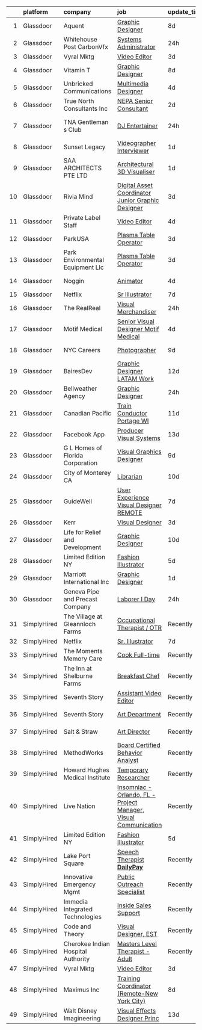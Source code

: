 

|    | platform    | company                            | job                                                                                                                                                                                                                                                                                                                                                                                                                                                                                                                                                                                                                                                                                                                                                                                                                                                                                                                               | update_time   | location             |
|---:|:------------|:-----------------------------------|:----------------------------------------------------------------------------------------------------------------------------------------------------------------------------------------------------------------------------------------------------------------------------------------------------------------------------------------------------------------------------------------------------------------------------------------------------------------------------------------------------------------------------------------------------------------------------------------------------------------------------------------------------------------------------------------------------------------------------------------------------------------------------------------------------------------------------------------------------------------------------------------------------------------------------------|:--------------|:---------------------|
|  1 | Glassdoor   | Aquent                             | [Graphic Designer](https://www.glassdoor.com/partner/jobListing.htm?pos=107&ao=1110586&s=58&guid=000001810973e3b892818b1863b88d0a&src=GD_JOB_AD&t=SR&vt=w&cs=1_d04ba820&cb=1653720999572&jobListingId=1007877306846&cpc=AC285F3A3ECA6BB0&jrtk=3-0-1g44n7outjm4t801-1g44n7ovbq0ta800-6481c9cdaf4baded--6NYlbfkN0DMrcEu7yrtATojKJA7cEzGQ3FdRGWLh0CZQInL4ECGI9gD0Wolx9R2EDT7B77c2cTyQDkqyA_RLZ2dQJPcGTFe5uBIYcfU2tr4e68Tm3MpsOkProIf1YDLd3CCJc0_dd97A9BMhT6qrNPagmMo6aJfw-XVQ8yC-bFCjPxmQEvppDWHbmZzVl4Hw5kkSNQjUrq8rrWsRY9lg0jTwncKqvBQjwt8sCy49caJ2OelTQxr9HE_I5ztI5ABhLPWySCFd6cEof7rE3lhi73e7goOUtiNWAZcLIVoa2lWyB7tXRALb5qEBv-0vt2cSLofr1OkMkoFGaMhAStfsxVjO30-HFlb1Plabqe-fdbPwxMEy0HOPQ043tmtu1SS9IOyxsYanIOJjAsT72duS3fcxQsIsyr5FfD59JECIJOvPRuM9-3f8YrdYqBhXgIbTZs03gNsB8uPkNFjn1ZdlA%3D%3D)                                                                                                                                | 8d            | Remote               |
|  2 | Glassdoor   | Whitehouse Post   CarbonVfx        | [Systems Administrator](https://www.glassdoor.com/partner/jobListing.htm?pos=103&ao=1110586&s=58&guid=000001810973e3b892818b1863b88d0a&src=GD_JOB_AD&t=SR&vt=w&ea=1&cs=1_1270241a&cb=1653720999571&jobListingId=1007898674568&cpc=BBD63848FB84346C&jrtk=3-0-1g44n7outjm4t801-1g44n7ovbq0ta800-bc8aa8a7b4b16829--6NYlbfkN0DJ9Yl_ycJQ4E3DfPxLX-qRH4ZtXmUQDeZJJEArTLTcZOiPjrgWaPmoFwEJ1fjKgSdeYe45Vhgp4wYwzfcXQtwhHFtg4oO8tuboXhAoPF46l0B3TnDH3Ns-lWx3PwN-tqgCQrYw7Rl_U6nMTtBBGORr8jljPiytuUZSJkBE52WVpihAwW9gPb15auIIwWtDQ7mJLuO3hYKMMuK86-RSuk1H58o5IiMFqUrkgl2eD5uPaXYRf4Bv0TYo5-8eTNYfP6ZJZ1vBcBbg2vPI6OM5FKi-mviRaIhlGDaf60vGv3igVvgZu0NaAlBjecuPa2cOHPTRZ_i8rhiQ6AX4tp5sTEVSJT9yn18_WZqcD4mV25_MXOS79KIkj7n6WzKckvAgDKnO9EnkMRCtLDyE2BiMeJaSyLbzGN7jUc2TUpMjQJPaW1tmJrsYRNJydJY50aFhneHHE0DL7Udq7RzOAZPdsYWFWaqtVEh9gVOZLc3poajnrmSs2nCO2hzjQ1NCqO2XW4M%3D)                                                                    | 24h           | New York, NY         |
|  3 | Glassdoor   | Vyral Mktg                         | [Video Editor](https://www.glassdoor.com/partner/jobListing.htm?pos=124&ao=1136043&s=58&guid=000001810973e3b892818b1863b88d0a&src=GD_JOB_AD&t=SR&vt=w&ea=1&cs=1_b448d79c&cb=1653720999577&jobListingId=1007889695459&jrtk=3-0-1g44n7outjm4t801-1g44n7ovbq0ta800-2de894077b9d2457-)                                                                                                                                                                                                                                                                                                                                                                                                                                                                                                                                                                                                                                                | 3d            | Omaha, NE            |
|  4 | Glassdoor   | Vitamin T                          | [Graphic Designer](https://www.glassdoor.com/partner/jobListing.htm?pos=106&ao=1110586&s=58&guid=000001810973e3b892818b1863b88d0a&src=GD_JOB_AD&t=SR&vt=w&cs=1_e82e62ea&cb=1653720999572&jobListingId=1007877187329&cpc=9908D8D4413DBB8A&jrtk=3-0-1g44n7outjm4t801-1g44n7ovbq0ta800-a904d3ba8a45659f--6NYlbfkN0DMrcEu7yrtATojKJA7cEzGQ3FdRGWLh0CZQInL4ECGI6k5tN82kdM0OKoro5eXmjrufZqZtXfByh95POie7Dk4LU8AtDKfROUtvhwyHSRX0BPiC4O9LsMimw_JRRO4mI7EgKB9dPnx7FcR5W7gjg1_OSVrvxRwmVUfNlu4UljO7vguHK9cd0aL5NGGJHWKvmd5w95hkaQw8Su8QdVTNHv_U1ypOxla6W4DDSajEyjKUa-C3NN-nUqtT3RMn1uwDoVIEV-dHEbp1lMqXkwZcCjyhUiqrbn1ZdpkyNpN2L2wN6kiGsuwmriu5JPwoSwN9pXrYHe06GvNhSHPD_YgYK6Vjqbe9YNUkn24KgRPHEObZc41tzDN6kFsF7aRaYEM3POKelTS98Vuud0aNCDAtzcVlHM_6FJXLt0astoxtqCFpwXkFQ8q4uBWTyYN-_rxwjxbBmr3fhmUETgUa7ceqDtD)                                                                                                                            | 8d            | Remote               |
|  5 | Glassdoor   | Unbricked Communications           | [Multimedia Designer](https://www.glassdoor.com/partner/jobListing.htm?pos=126&ao=1136043&s=58&guid=000001810973e3b892818b1863b88d0a&src=GD_JOB_AD&t=SR&vt=w&ea=1&cs=1_5bba6d43&cb=1653720999578&jobListingId=1007885852266&jrtk=3-0-1g44n7outjm4t801-1g44n7ovbq0ta800-f8185d7ff9ee31fa-)                                                                                                                                                                                                                                                                                                                                                                                                                                                                                                                                                                                                                                         | 4d            | Remote               |
|  6 | Glassdoor   | True North Consultants  Inc        | [NEPA Senior Consultant](https://www.glassdoor.com/partner/jobListing.htm?pos=101&ao=1110586&s=58&guid=000001810973e3b892818b1863b88d0a&src=GD_JOB_AD&t=SR&vt=w&ea=1&cs=1_05aaf787&cb=1653720999571&jobListingId=1007892661438&cpc=2F2C49D632A77FE0&jrtk=3-0-1g44n7outjm4t801-1g44n7ovbq0ta800-eba3aafd982214ae--6NYlbfkN0AuAjYKnBHsdkcMxrD7ZJITXxV72vImVt5xOyKRJQecNAe9lQrsZPpl1Bk_rtSa2KXt5Hn1zDeoPSH2O3liHyKlR7mnee71QGP0JjXXYhq6JMGKI43ejkdHcPyfGETo3uprZOlatwZLsLDT_hrtfJ1NvlEkH7Q8VAz1DUEYXr5svA36KR7ynIDe3tYxvz8BlPOpO43dxPUlNFrbb9WBM9q4TU27Um_oMRHLmD7AHRpmr9GAJPdTAEvp2yYGE0ROQBJJsmEvSDGNRhPds5Dil9Kq2JXEhcS8_A1PgviAzT7my9hPJ1Nod-x79-CteH-2hNoYuorW5LQpcm0UZOhfAwpvMzx-Jztj9NBY6V4zWWkMPfsiSl4yy_wgR1QO-np9ZxTI0iFHgyhq7SEG87ElP7VXPhWHYsUNluCT1zK7mxgaUbnoHMzvdrHJGKoYlsKj02rkECMHBolmPTTQ6DZMCVqlREHwEz6GG580D0mnfopkDka-cdxDfAeKfzhWTZtWoUk%3D)                                                                   | 2d            | Remote               |
|  7 | Glassdoor   | TNA Gentleman s Club               | [DJ Entertainer](https://www.glassdoor.com/partner/jobListing.htm?pos=130&ao=1136043&s=58&guid=000001810973e3b892818b1863b88d0a&src=GD_JOB_AD&t=SR&vt=w&ea=1&cs=1_6579b1c2&cb=1653720999579&jobListingId=1007898412373&jrtk=3-0-1g44n7outjm4t801-1g44n7ovbq0ta800-5f94dfbdb2f06ce5-)                                                                                                                                                                                                                                                                                                                                                                                                                                                                                                                                                                                                                                              | 24h           | Saint Petersburg, FL |
|  8 | Glassdoor   | Sunset Legacy                      | [Videographer   Interviewer](https://www.glassdoor.com/partner/jobListing.htm?pos=102&ao=1110586&s=58&guid=000001810973e3b892818b1863b88d0a&src=GD_JOB_AD&t=SR&vt=w&ea=1&cs=1_62796a4d&cb=1653720999571&jobListingId=1007895855698&cpc=608BEFD8E68346F1&jrtk=3-0-1g44n7outjm4t801-1g44n7ovbq0ta800-4e544c65a59216f9--6NYlbfkN0BxkLIcfe0oqaYINownie861a0BJtkzmJW-WyGv8J0JYFjr6yUSKZBQ6t5cROQLYkghDOnz8fGQuHptOodvQtmHUM_7GRQDj-zMgsVA7TnZyfsAyXAzOIMW6N7UrSPmNRGjFjiXPq5chOHzTy2k5yalvqv_8GDhVOExQXZut2Ku6cIns0G4fwzz1nhJzdx5DygpU0_U_Ra9XVamxhk9nr59YkQys93Kkx9USgpWeCzknnT83XEyvlnR6P_ulT3VOQT6IgN94d-gXGtatlGupFk-cp6gie3JP3lfhmEuA9zfSt4rjXrSWCaq6SFs4yrsLtmMEaBLm-WiavWjLoWNZF4sPRW7Lg7eaFYBuwU6kcGPO-sflTsBifOj_GHOVNqc5Exiy4NtXIqC4Qwh9bo6V9zdDqi_v5VZ4VngrSADfIpUcw0vJoKl4_UQfLP_Y4UmGSwzNAy3HRawIVxvACmWVGpVkFFsq3pPmwPO7TaTCMwP73KDglQOGDWoPGsLrKlYYbs2Ig8GjYL3Ig%3D%3D)                                                 | 1d            | Orlando, FL          |
|  9 | Glassdoor   | SAA ARCHITECTS PTE LTD             | [Architectural 3D Visualiser](https://www.glassdoor.com/partner/jobListing.htm?pos=114&ao=1136043&s=58&guid=000001810973e3b892818b1863b88d0a&src=GD_JOB_AD&t=SR&vt=w&cs=1_d5f2ce0f&cb=1653720999574&jobListingId=1007895936528&jrtk=3-0-1g44n7outjm4t801-1g44n7ovbq0ta800-0724c0879e11fd8e-)                                                                                                                                                                                                                                                                                                                                                                                                                                                                                                                                                                                                                                      | 1d            | Marina, CA           |
| 10 | Glassdoor   | Rivia Mind                         | [Digital Asset Coordinator   Junior Graphic Designer](https://www.glassdoor.com/partner/jobListing.htm?pos=105&ao=1110586&s=58&guid=000001810973e3b892818b1863b88d0a&src=GD_JOB_AD&t=SR&vt=w&ea=1&cs=1_ab3c6c38&cb=1653720999573&jobListingId=1007890102769&cpc=2CAED5C921A5F994&jrtk=3-0-1g44n7outjm4t801-1g44n7ovbq0ta800-5a18e3f000fb5be6--6NYlbfkN0DBHElbVzrerPYjGQLoFxzI3mE6t27TSbnoU03QMlrpXYSCuylsV1G3U28nWRWRtW9Ovagy9nFMYkH5D5wK5AB-IA8UapfQr8f-fjXa0PlR0Bjm72fpGLBfb6wur8Ja0KSQa0iZx9k9qCqUFg8k_8CQ2KfZHqbAE9SRRWMFOgniHbT_BzwwuTQ4EkHMT_kxe4Hlj2JY5zDHQFYzgeHTeDrRtseS6VBBkMprElt-7UWJt3c-uRenADYLqmhv4Rw5TEV4eY-16Bc4Hd-IMXQKjRm3TIHS5UbhJ4N-iOjKXMaxtF1QAIVwR2YZsxtdoZiFaBNbDb9-gTLtprpZtsFQmlT27WyIYnSsnou6AkMBokvIceZxCAJRbIw3ERdtfrJPTRhYUNpVHtUWOWHkZ42L_txh4bG3oi6N8XymKZvi9sZYvcAVYb3JK6cmP6ZJWLdqt9I5mNseD1QKDkJKbdPf_v6OH7ORi-O5NbmAT-0NQyHAgSPot9ALh1lC2Tff7CuuV7w%3D)                                      | 3d            | Remote               |
| 11 | Glassdoor   | Private Label Staff                | [Video Editor](https://www.glassdoor.com/partner/jobListing.htm?pos=113&ao=1136043&s=58&guid=000001810973e3b892818b1863b88d0a&src=GD_JOB_AD&t=SR&vt=w&ea=1&cs=1_34e863b4&cb=1653720999574&jobListingId=1007887136105&jrtk=3-0-1g44n7outjm4t801-1g44n7ovbq0ta800-ec9544328fed835d-)                                                                                                                                                                                                                                                                                                                                                                                                                                                                                                                                                                                                                                                | 4d            | Baltimore, MD        |
| 12 | Glassdoor   | ParkUSA                            | [Plasma Table Operator](https://www.glassdoor.com/partner/jobListing.htm?pos=110&ao=1136043&s=58&guid=000001810973e3b892818b1863b88d0a&src=GD_JOB_AD&t=SR&vt=w&cs=1_e385c9e7&cb=1653720999573&jobListingId=1007889867986&jrtk=3-0-1g44n7outjm4t801-1g44n7ovbq0ta800-b03be94b91ebca61-)                                                                                                                                                                                                                                                                                                                                                                                                                                                                                                                                                                                                                                            | 3d            | Houston, TX          |
| 13 | Glassdoor   | Park Environmental Equipment Llc   | [Plasma Table Operator](https://www.glassdoor.com/partner/jobListing.htm?pos=128&ao=1136043&s=58&guid=000001810973e3b892818b1863b88d0a&src=GD_JOB_AD&t=SR&vt=w&ea=1&cs=1_debcfc50&cb=1653720999579&jobListingId=1007889911075&jrtk=3-0-1g44n7outjm4t801-1g44n7ovbq0ta800-6ceb3d08406f763f-)                                                                                                                                                                                                                                                                                                                                                                                                                                                                                                                                                                                                                                       | 3d            | Houston, TX          |
| 14 | Glassdoor   | Noggin                             | [Animator](https://www.glassdoor.com/partner/jobListing.htm?pos=122&ao=1136043&s=58&guid=000001810973e3b892818b1863b88d0a&src=GD_JOB_AD&t=SR&vt=w&cs=1_bd5a5a46&cb=1653720999576&jobListingId=1007886627849&jrtk=3-0-1g44n7outjm4t801-1g44n7ovbq0ta800-2723e75647fd01ba-)                                                                                                                                                                                                                                                                                                                                                                                                                                                                                                                                                                                                                                                         | 4d            | New York, NY         |
| 15 | Glassdoor   | Netflix                            | [Sr  Illustrator](https://www.glassdoor.com/partner/jobListing.htm?pos=109&ao=1136043&s=58&guid=000001810973e3b892818b1863b88d0a&src=GD_JOB_AD&t=SR&vt=w&cs=1_9daf5dae&cb=1653720999573&jobListingId=1007880312763&jrtk=3-0-1g44n7outjm4t801-1g44n7ovbq0ta800-aba62c5e690865f5-)                                                                                                                                                                                                                                                                                                                                                                                                                                                                                                                                                                                                                                                  | 7d            | Remote               |
| 16 | Glassdoor   | The RealReal                       | [Visual Merchandiser](https://www.glassdoor.com/partner/jobListing.htm?pos=111&ao=1136043&s=58&guid=000001810973e3b892818b1863b88d0a&src=GD_JOB_AD&t=SR&vt=w&ea=1&cs=1_0b3b082c&cb=1653720999573&jobListingId=1007899176325&jrtk=3-0-1g44n7outjm4t801-1g44n7ovbq0ta800-00c0e0abecca2446-)                                                                                                                                                                                                                                                                                                                                                                                                                                                                                                                                                                                                                                         | 24h           | New York, NY         |
| 17 | Glassdoor   | Motif Medical                      | [Senior Visual Designer   Motif Medical](https://www.glassdoor.com/partner/jobListing.htm?pos=115&ao=1136043&s=58&guid=000001810973e3b892818b1863b88d0a&src=GD_JOB_AD&t=SR&vt=w&cs=1_77eddc38&cb=1653720999574&jobListingId=1007886803509&jrtk=3-0-1g44n7outjm4t801-1g44n7ovbq0ta800-5097aa4e3d953b05-)                                                                                                                                                                                                                                                                                                                                                                                                                                                                                                                                                                                                                           | 4d            | Asheville, NC        |
| 18 | Glassdoor   | NYC Careers                        | [Photographer](https://www.glassdoor.com/partner/jobListing.htm?pos=121&ao=1136043&s=58&guid=000001810973e3b892818b1863b88d0a&src=GD_JOB_AD&t=SR&vt=w&cs=1_c531af28&cb=1653720999576&jobListingId=1007873133841&jrtk=3-0-1g44n7outjm4t801-1g44n7ovbq0ta800-4e7b1ebae02a3519-)                                                                                                                                                                                                                                                                                                                                                                                                                                                                                                                                                                                                                                                     | 9d            | Brooklyn, NY         |
| 19 | Glassdoor   | BairesDev                          | [Graphic Designer  LATAM  Work](https://www.glassdoor.com/partner/jobListing.htm?pos=112&ao=1136043&s=58&guid=000001810973e3b892818b1863b88d0a&src=GD_JOB_AD&t=SR&vt=w&cs=1_96c02d76&cb=1653720999573&jobListingId=1007863637087&jrtk=3-0-1g44n7outjm4t801-1g44n7ovbq0ta800-f6a535c7e9c4048f-)                                                                                                                                                                                                                                                                                                                                                                                                                                                                                                                                                                                                                                    | 12d           | Colon, PA            |
| 20 | Glassdoor   | Bellweather Agency                 | [Graphic Designer](https://www.glassdoor.com/partner/jobListing.htm?pos=125&ao=1136043&s=58&guid=000001810973e3b892818b1863b88d0a&src=GD_JOB_AD&t=SR&vt=w&ea=1&cs=1_018fc037&cb=1653720999578&jobListingId=1007899003443&jrtk=3-0-1g44n7outjm4t801-1g44n7ovbq0ta800-ce452a35a6a6d384-)                                                                                                                                                                                                                                                                                                                                                                                                                                                                                                                                                                                                                                            | 24h           | Remote               |
| 21 | Glassdoor   | Canadian Pacific                   | [Train Conductor   Portage  WI](https://www.glassdoor.com/partner/jobListing.htm?pos=119&ao=1136043&s=58&guid=000001810973e3b892818b1863b88d0a&src=GD_JOB_AD&t=SR&vt=w&cs=1_d5dd05e5&cb=1653720999575&jobListingId=1007867401406&jrtk=3-0-1g44n7outjm4t801-1g44n7ovbq0ta800-f8356221b14a9365-)                                                                                                                                                                                                                                                                                                                                                                                                                                                                                                                                                                                                                                    | 11d           | Portage, WI          |
| 22 | Glassdoor   | Facebook App                       | [Producer  Visual Systems](https://www.glassdoor.com/partner/jobListing.htm?pos=116&ao=1136043&s=58&guid=000001810973e3b892818b1863b88d0a&src=GD_JOB_AD&t=SR&vt=w&cs=1_b6c53a28&cb=1653720999574&jobListingId=1007862945705&jrtk=3-0-1g44n7outjm4t801-1g44n7ovbq0ta800-1d21de8145ea12bf-)                                                                                                                                                                                                                                                                                                                                                                                                                                                                                                                                                                                                                                         | 13d           | Remote               |
| 23 | Glassdoor   | G L Homes of Florida Corporation   | [Visual Graphics Designer](https://www.glassdoor.com/partner/jobListing.htm?pos=127&ao=1136043&s=58&guid=000001810973e3b892818b1863b88d0a&src=GD_JOB_AD&t=SR&vt=w&cs=1_53bf6805&cb=1653720999578&jobListingId=1007875149918&jrtk=3-0-1g44n7outjm4t801-1g44n7ovbq0ta800-0e18f59acc450623-)                                                                                                                                                                                                                                                                                                                                                                                                                                                                                                                                                                                                                                         | 9d            | Sunrise, FL          |
| 24 | Glassdoor   | City of Monterey  CA               | [Librarian](https://www.glassdoor.com/partner/jobListing.htm?pos=129&ao=1136043&s=58&guid=000001810973e3b892818b1863b88d0a&src=GD_JOB_AD&t=SR&vt=w&cs=1_f875a4a4&cb=1653720999579&jobListingId=1007869662401&jrtk=3-0-1g44n7outjm4t801-1g44n7ovbq0ta800-24a27717bff5c0ef-)                                                                                                                                                                                                                                                                                                                                                                                                                                                                                                                                                                                                                                                        | 10d           | Monterey, CA         |
| 25 | Glassdoor   | GuideWell                          | [User Experience Visual Designer  REMOTE ](https://www.glassdoor.com/partner/jobListing.htm?pos=118&ao=1136043&s=58&guid=000001810973e3b892818b1863b88d0a&src=GD_JOB_AD&t=SR&vt=w&cs=1_d90effa6&cb=1653720999574&jobListingId=1007880495130&jrtk=3-0-1g44n7outjm4t801-1g44n7ovbq0ta800-724e2b5a768c864e-)                                                                                                                                                                                                                                                                                                                                                                                                                                                                                                                                                                                                                         | 7d            | Remote               |
| 26 | Glassdoor   | Kerr                               | [Visual Designer](https://www.glassdoor.com/partner/jobListing.htm?pos=104&ao=1110586&s=58&guid=000001810973e3b892818b1863b88d0a&src=GD_JOB_AD&t=SR&vt=w&cs=1_d4489ea5&cb=1653720999572&jobListingId=1007891089235&cpc=155EB9D5185558AF&jrtk=3-0-1g44n7outjm4t801-1g44n7ovbq0ta800-b6f85b23a7063880--6NYlbfkN0AOHwrLlyTXiG3HfdcLhaCVf3-H-RbPAVLFEo3oL0rfm3fE8m1zPVraZSUGq2CqPCkcwpUJo9YmwYnApl_Gfriz_gWYzBZTi0009kxhjHqdSMvCV0MZm7JjQvCKGQC3Uf6e7ABi6oauSd0Qo-8tijbNiFxueDy_e_110dtdhN09dtsXroUeFwK4Bcgj9itZjI4v-O2ktZOeL21PBGtuftuJ5E7xTw-ApuZgp0jU3lJ-tBnwoLjHbNM-lsq2565o1uj1KQ82a0nEe2BUXuw4CKsQSI8-ZT6kO9joz8_rC8ISRQ3OT-8YUbp5UoFdZAZ5JDmjnF0sG1KUe4G1o2RRJXAiaAkAksIbkHbjMih66U6I2X7N1uJwLQ7vrKP-nD70v3HYx8gr3cDQBOWEV6xrv4-9Ptwrxvd7YKxMTdX_RKMc3BKO9CdqX7UiWoYWLAVGBNStdJkCUDqS-9upnm54xKduADP_feFkiduax32_p4rXyCh5kXg5n-JKXgogbPC3uFyVBt6rJDQ5boeCzXdq9YNqjzPlh62wVmNe7qI9Jv4rmP8ohAzvJzFY4NNSvwjbLFhGpmKHlWj0sw%3D%3D) | 3d            | Brea, CA             |
| 27 | Glassdoor   | Life for Relief and Development    | [Graphic Designer](https://www.glassdoor.com/partner/jobListing.htm?pos=108&ao=1110586&s=58&guid=000001810973e3b892818b1863b88d0a&src=GD_JOB_AD&t=SR&vt=w&ea=1&cs=1_c90d307c&cb=1653720999573&jobListingId=1007869682280&cpc=3BA4CE39D5B5DEF5&jrtk=3-0-1g44n7outjm4t801-1g44n7ovbq0ta800-71dc6a145e31e455--6NYlbfkN0De79EudH-ELfKev3hkocuRAqbhkRWEayWM_E9jlXXKsukUXvrk2bQCvlGmz3nH48nlwaf2q4J2iCPlBI6nn777UKQngM9wJ4anf6MVQ5dDDIVSdZ7fo8Mr8rPznlClCRc-k_SadEE3CSilonyliipVIpY2qbtVEupD9WTcl4xxFVa3gr73OtCsRA2U3c6lNCz23THpdNWWilYGwRZt_1bhzfJprJoW3GW-lPQ4muGiNx4JfYtdUAsm7Tn-Z3doJIPmQIrGMyy_DXwD23rQ95ytVdmbNRWOoAMsZIBI3VrpfShlS-mJht1vWpIdf_soCg0EfB8hpAHkr6eZcRTcLVj0PovRCbzP6ZdXDVJevpJYmk0TpJXHNI3WV0m_6ubl2zWnU9NJuaOYs4hKKh34kcFpkW6g6VEAAYdiJZe27BjPRZYGglZB32HaAqus1x_Dmfa3xPGuDL8M307Id6gMbtuyV9FW-ZuMxK66jDcyt1JKdulHeqh80oI2vw4slDLoLTw%3D)                                                                         | 10d           | Remote               |
| 28 | Glassdoor   | Limited Edition NY                 | [Fashion Illustrator](https://www.glassdoor.com/partner/jobListing.htm?pos=117&ao=1136043&s=58&guid=000001810973e3b892818b1863b88d0a&src=GD_JOB_AD&t=SR&vt=w&ea=1&cs=1_50002875&cb=1653720999574&jobListingId=1007882435011&jrtk=3-0-1g44n7outjm4t801-1g44n7ovbq0ta800-7d49bf2b1f033683-)                                                                                                                                                                                                                                                                                                                                                                                                                                                                                                                                                                                                                                         | 5d            | Monroe, NY           |
| 29 | Glassdoor   | Marriott International  Inc        | [Graphic Designer](https://www.glassdoor.com/partner/jobListing.htm?pos=120&ao=1136043&s=58&guid=000001810973e3b892818b1863b88d0a&src=GD_JOB_AD&t=SR&vt=w&cs=1_a7f44e6d&cb=1653720999575&jobListingId=1007895156802&jrtk=3-0-1g44n7outjm4t801-1g44n7ovbq0ta800-223a0293a129c4ff-)                                                                                                                                                                                                                                                                                                                                                                                                                                                                                                                                                                                                                                                 | 1d            | Aurora, CO           |
| 30 | Glassdoor   | Geneva Pipe and Precast Company    | [Laborer I  Day](https://www.glassdoor.com/partner/jobListing.htm?pos=123&ao=1136043&s=58&guid=000001810973e3b892818b1863b88d0a&src=GD_JOB_AD&t=SR&vt=w&ea=1&cs=1_cbe8a75b&cb=1653720999577&jobListingId=1007897435978&jrtk=3-0-1g44n7outjm4t801-1g44n7ovbq0ta800-53828bdd623ee7e3-)                                                                                                                                                                                                                                                                                                                                                                                                                                                                                                                                                                                                                                              | 24h           | Orem, UT             |
| 31 | SimplyHired | The Village at Gleannloch Farms    | [Occupational Therapist / OTR](https://www.simplyhired.com/job/lyLad4AQlplJe0KSFyzRPqe0jUVF6P2b4FhFn-ZEeLrOOXe6aPLxPg?q=visual+effects)                                                                                                                                                                                                                                                                                                                                                                                                                                                                                                                                                                                                                                                                                                                                                                                           | Recently      | Spring, TX           |
| 32 | SimplyHired | Netflix                            | [Sr. Illustrator](https://www.simplyhired.com/job/gvB5XFtICjHSsyDCaMyJK4Csma9RGhnfWSJeR-ckq2WqNuSwBrIklQ?q=visual+effects)                                                                                                                                                                                                                                                                                                                                                                                                                                                                                                                                                                                                                                                                                                                                                                                                        | 7d            | Remote               |
| 33 | SimplyHired | The Moments Memory Care            | [Cook Full-time](https://www.simplyhired.com/job/kZ15JsdvovFFI2RcUp-uWoophkijv9Rtcj_Nq2MNqfBKsyocZ386Kg?q=visual+effects)                                                                                                                                                                                                                                                                                                                                                                                                                                                                                                                                                                                                                                                                                                                                                                                                         | Recently      | Lakeville, MN        |
| 34 | SimplyHired | The Inn at Shelburne Farms         | [Breakfast Chef](https://www.simplyhired.com/job/0jrcAaW3D1ZvF9M_z-J6AuZ238hKRId3b7EM7Mq1o9jXceDBZdeE7Q?q=visual+effects)                                                                                                                                                                                                                                                                                                                                                                                                                                                                                                                                                                                                                                                                                                                                                                                                         | Recently      | Shelburne, VT        |
| 35 | SimplyHired | Seventh Story                      | [Assistant Video Editor](https://www.simplyhired.com/job/8asRCcy7S4v2-G7XqJJ9cxfTvr0ICqbBnVpGcR-RxNLU7Vc8Z0hJNQ?q=visual+effects)                                                                                                                                                                                                                                                                                                                                                                                                                                                                                                                                                                                                                                                                                                                                                                                                 | Recently      | Remote               |
| 36 | SimplyHired | Seventh Story                      | [Art Department](https://www.simplyhired.com/job/MRCbfPA6TJAnqR6KgDo0NQp_msC1Cau04YK98t_u3UqphBn_d613qw?q=visual+effects)                                                                                                                                                                                                                                                                                                                                                                                                                                                                                                                                                                                                                                                                                                                                                                                                         | Recently      | Franklin, TN         |
| 37 | SimplyHired | Salt & Straw                       | [Art Director](https://www.simplyhired.com/job/Fmk0M8tczoku1ieNsM9I2nDYBnNwiOORaKWD0EEhVmo8wRq8eLQ-cQ?q=visual+effects)                                                                                                                                                                                                                                                                                                                                                                                                                                                                                                                                                                                                                                                                                                                                                                                                           | Recently      | Portland, OR         |
| 38 | SimplyHired | MethodWorks                        | [Board Certified Behavior Analyst](https://www.simplyhired.com/job/waBo_4fr9ocI3OA_ESqiA7ISWzJojZp5ZrK-JYrPE2Mc-utbYfKTEw?q=visual+effects)                                                                                                                                                                                                                                                                                                                                                                                                                                                                                                                                                                                                                                                                                                                                                                                       | Recently      | Anchorage, AK        |
| 39 | SimplyHired | Howard Hughes Medical Institute    | [Temporary Researcher](https://www.simplyhired.com/job/9SgGtFEGnF7SDG0jbouHHACm1BcV3wYWS7qClRXdcjcF80Jrpiiqeg?q=visual+effects)                                                                                                                                                                                                                                                                                                                                                                                                                                                                                                                                                                                                                                                                                                                                                                                                   | Recently      | Ashburn, VA          |
| 40 | SimplyHired | Live Nation                        | [Insomniac - Orlando, FL - Project Manager, Visual Communication](https://www.simplyhired.com/job/1CYf2q4JviAdc4FnZxiSmYijt6m20sr29FCbzyjygKmIpvoz0sJ8Rw?q=visual+effects)                                                                                                                                                                                                                                                                                                                                                                                                                                                                                                                                                                                                                                                                                                                                                        | Recently      | Orlando, FL          |
| 41 | SimplyHired | Limited Edition NY                 | [Fashion Illustrator](https://www.simplyhired.com/job/Kst1sPOpa0wlHpg7SbzTrgrLOUc5W-6p3JgYgw1LXwZEyn1ZFHwT5A?q=visual+effects)                                                                                                                                                                                                                                                                                                                                                                                                                                                                                                                                                                                                                                                                                                                                                                                                    | 5d            | Monroe, NY           |
| 42 | SimplyHired | Lake Port Square                   | [Speech Therapist **DailyPay**](https://www.simplyhired.com/job/UnbmGA5ask0d3rqUECA3Vus0b1qHb1rsdbo-W4HeVzi_DQ2TQoAJ7Q?q=visual+effects)                                                                                                                                                                                                                                                                                                                                                                                                                                                                                                                                                                                                                                                                                                                                                                                          | Recently      | Leesburg, FL         |
| 43 | SimplyHired | Innovative Emergency Mgmt          | [Public Outreach Specialist](https://www.simplyhired.com/job/Fl_tmXPuVFrkTAmmBuFLoltun2aRu6tPrYXlkzFi7d6g5UcPtAtKag?q=visual+effects)                                                                                                                                                                                                                                                                                                                                                                                                                                                                                                                                                                                                                                                                                                                                                                                             | Recently      | Richmond, KY         |
| 44 | SimplyHired | Immedia Integrated Technologies    | [Inside Sales Support](https://www.simplyhired.com/job/5fj02t1TaLCWGsr-ze2vhHzkZhBgG3o10SP-SWIV1PhSGgaW1HCDMA?q=visual+effects)                                                                                                                                                                                                                                                                                                                                                                                                                                                                                                                                                                                                                                                                                                                                                                                                   | Recently      | Scottsdale, AZ       |
| 45 | SimplyHired | Code and Theory                    | [Visual Designer, EST](https://www.simplyhired.com/job/d9XaVzeByp_-j3zqs3ktQ896a_9O1ziDUyE8L1urA9fqiyGUUOPe0g?q=visual+effects)                                                                                                                                                                                                                                                                                                                                                                                                                                                                                                                                                                                                                                                                                                                                                                                                   | Recently      | New York, NY         |
| 46 | SimplyHired | Cherokee Indian Hospital Authority | [Masters Level Therapist - Adult](https://www.simplyhired.com/job/Zb1f9ndDfCV9DwGpRQtBDaD502p99LL1Fuxm0qJ1PxK8iNIQhLI8UA?q=visual+effects)                                                                                                                                                                                                                                                                                                                                                                                                                                                                                                                                                                                                                                                                                                                                                                                        | Recently      | Cherokee, NC         |
| 47 | SimplyHired | Vyral Mktg                         | [Video Editor](https://www.simplyhired.com/job/f_k7JNIUObeNkllM-FLUIY80M9yMuL3KvHWHIm79AxJEp4P-snz2Fg?q=visual+effects)                                                                                                                                                                                                                                                                                                                                                                                                                                                                                                                                                                                                                                                                                                                                                                                                           | 3d            | Omaha, NE            |
| 48 | SimplyHired | Maximus Inc                        | [Training Coordinator (Remote-New York City)](https://www.simplyhired.com/job/vWbyaCMUWAU621isMpt0PS1rgMID1uU9yv94ab84GzHm0wc_ivz1sg?q=visual+effects)                                                                                                                                                                                                                                                                                                                                                                                                                                                                                                                                                                                                                                                                                                                                                                            | 8d            | Remote +1 location   |
| 49 | SimplyHired | Walt Disney Imagineering           | [Visual Effects Designer Princ](https://www.simplyhired.com/job/OpnsklKiNcZFl1Aq5o1jxZPD17t3UBQbuvDD2U2NN1vPLA-Bno-qmA?q=visual+effects)                                                                                                                                                                                                                                                                                                                                                                                                                                                                                                                                                                                                                                                                                                                                                                                          | 13d           | Glendale, CA         |